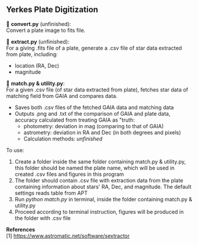 ## Yerkes Plate Digitization

:stars: **convert.py** (unfinished):  
Convert a plate image to fits file.

:stars: **extract.py** (unfinished):  
For a giving .fits file of a plate, generate a .csv file of star data extracted from plate, including:   
- location (RA, Dec)
- magnitude

:stars: **match.py & utility.py**:  
For a given .csv file (of star data extracted from plate), fetches star data of matching field from GAIA and compares data.  
- Saves both .csv files of the fetched GAIA data and matching data
- Outputs .png and .txt of the comparison of GAIA and plate data, accuracy calculated from treating GAIA as "truth:
  - photometry: deviation in mag (comparing to that of GAIA)
  - astrometry: deviation in RA and Dec (in both degrees and pixels)
  - Calculation methods:  *unfinished*

To use:  
1. Create a folder inside the same folder containing match.py & utility.py, this folder should be named the plate name, which will be used in created .csv files and figures in this program
2. The folder should contain .csv file with extraction data from the plate containing information about stars' RA, Dec, and magnitude. The default settings reads table from APT
3. Run *python match.py* in terminal, inside the folder containing match.py & utility.py
4. Proceed according to terminal instruction, figures will be produced in the folder with .csv file

**References**  
[1] https://www.astromatic.net/software/sextractor
